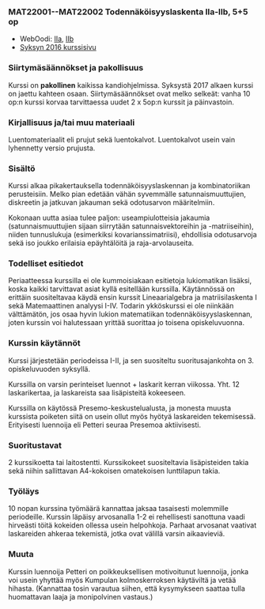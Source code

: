 ### MAT22001--MAT22002 Todennäköisyyslaskenta IIa-IIb, 5+5 op 

* WebOodi: [IIa](https://weboodi.helsinki.fi/hy/opintjakstied.jsp?OpinKohd=117379400), [IIb](https://weboodi.helsinki.fi/hy/opintjakstied.jsp?OpinKohd=117379449)
* [Syksyn 2016 kurssisivu](http://wiki.helsinki.fi/pages/viewpage.action?pageId=196948970)

### Siirtymäsäännökset ja pakollisuus

Kurssi on **pakollinen** kaikissa kandiohjelmissa. Syksystä 2017 alkaen kurssi on jaettu kahteen osaan. Siirtymäsäännökset ovat melko selkeät: vanha 10 op:n kurssi korvaa tarvittaessa uudet 2 x 5op:n kurssit ja päinvastoin.

### Kirjallisuus ja/tai muu materiaali

Luentomateriaalit eli prujut sekä luentokalvot. Luentokalvot usein vain lyhennetty versio prujusta.

### Sisältö

Kurssi alkaa pikakertauksella todennäköisyyslaskennan ja kombinatoriikan perusteisiin. Melko pian edetään vähän syvemmälle satunnaismuuttujien, diskreetin ja jatkuvan jakauman sekä odotusarvon määritelmiin.

Kokonaan uutta asiaa tulee paljon: useampiulotteisia jakaumia (satunnaismuuttujien sijaan siirrytään satunnaisvektoreihin ja -matriiseihin), niiden tunnuslukuja (esimerkiksi kovarianssimatriisi), ehdollisia odotusarvoja sekä iso joukko erilaisia epäyhtälöitä ja raja-arvolauseita.

### Todelliset esitiedot

Periaatteessa kurssilla ei ole kummoisiakaan esitietoja lukiomatikan lisäksi, koska kaikki tarvittavat asiat kyllä esitellään kurssilla. Käytännössä on erittäin suositeltavaa käydä ensin kurssit Lineaarialgebra ja matriisilaskenta I sekä Matemaattinen analyysi I-IV. Todarin ykköskurssi ei ole niinkään välttämätön, jos osaa hyvin lukion matematiikan todennäköisyyslaskennan, joten kurssin voi halutessaan yrittää suorittaa jo toisena opiskeluvuonna.

### Kurssin käytännöt

Kurssi järjestetään periodeissa I-II, ja sen suositeltu suoritusajankohta on 3. opiskeluvuoden syksyllä. 

Kurssilla on varsin perinteiset luennot + laskarit kerran viikossa. Yht. 12 laskarikertaa, ja laskareista saa lisäpisteitä kokeeseen.

Kurssilla on käytössä Presemo-keskustelualusta, ja monesta muusta kurssista poiketen siitä on usein ollut myös hyötyä laskareiden tekemisessä. Erityisesti luennoija eli Petteri seuraa Presemoa aktiivisesti.

### Suoritustavat

2 kurssikoetta tai laitostentti. Kurssikokeet suositeltavia lisäpisteiden takia sekä niihin sallittavan A4-kokoisen omatekoisen lunttilapun takia.

### Työläys

10 nopan kurssina työmäärä kannattaa jaksaa tasaisesti molemmille periodeille. Kurssin läpäisy arvosanalla 1-2 ei rehellisesti sanottuna vaadi hirveästi töitä kokeiden ollessa usein helpohkoja. Parhaat arvosanat vaativat laskareiden ahkeraa tekemistä, jotka ovat välillä varsin aikaavieviä.

### Muuta

Kurssin luennoija Petteri on poikkeuksellisen motivoitunut luennoija, jonka voi usein yhyttää myös Kumpulan kolmoskerroksen käytäviltä ja vetää hihasta. (Kannattaa tosin varautua siihen, että kysymykseen saattaa tulla huomattavan laaja ja monipolvinen vastaus.)